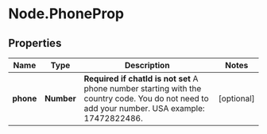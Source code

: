 # Node.PhoneProp

## Properties

Name | Type | Description | Notes
------------ | ------------- | ------------- | -------------
**phone** | **Number** | **Required if chatId is not set**  A phone number starting with the country code. You do not need to add your number.   USA example: 17472822486. | [optional] 


